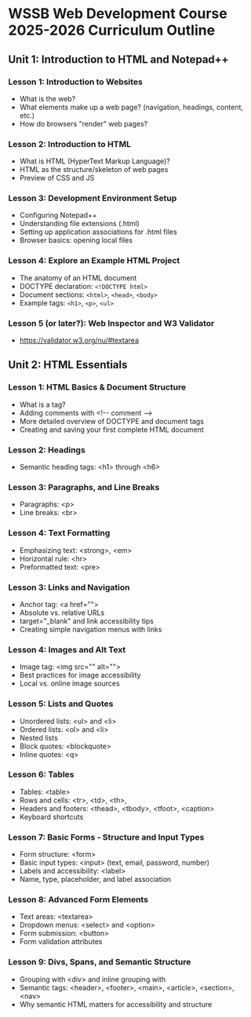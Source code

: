 # WSSB Web Development Course 2025-2026 Curriculum Outline
## Unit 1: Introduction to HTML and Notepad++

### Lesson 1: Introduction to Websites
- What is the web?
- What elements make up a web page? (navigation, headings, content, etc.)
- How do browsers "render" web pages?

### Lesson 2: Introduction to HTML
- What is HTML (HyperText Markup Language)?
- HTML as the structure/skeleton of web pages
- Preview of CSS and JS

### Lesson 3: Development Environment Setup
- Configuring Notepad++
- Understanding file extensions (.html)
- Setting up application associations for .html files
- Browser basics: opening local files

### Lesson 4: Explore an Example HTML Project
- The anatomy of an HTML document
- DOCTYPE declaration: `<!DOCTYPE html>`
- Document sections: `<html>`, `<head>`, `<body>`
- Example tags: `<h1>`, `<p>`, `<ul>`

### Lesson 5 (or later?): Web Inspector and W3 Validator
- https://validator.w3.org/nu/#textarea

## Unit 2: HTML Essentials
### Lesson 1: HTML Basics & Document Structure
- What is a tag?
- Adding comments with \<!-- comment -->
- More detailed overview of DOCTYPE and document tags
- Creating and saving your first complete HTML document

### Lesson 2: Headings
- Semantic heading tags: \<h1> through \<h6>

### Lesson 3: Paragraphs, and Line Breaks
- Paragraphs: \<p>
- Line breaks: \<br>
  
### Lesson 4: Text Formatting
- Emphasizing text: \<strong>, \<em>
- Horizontal rule: \<hr>
- Preformatted text: \<pre>
  
### Lesson 3: Links and Navigation
- Anchor tag: \<a href="">
- Absolute vs. relative URLs
- target="_blank" and link accessibility tips
- Creating simple navigation menus with links
  
### Lesson 4: Images and Alt Text
- Image tag: \<img src="" alt="">
- Best practices for image accessibility
- Local vs. online image sources
  
### Lesson 5: Lists and Quotes
- Unordered lists: \<ul> and \<li>
- Ordered lists: \<ol> and \<li>
- Nested lists
- Block quotes: \<blockquote>
- Inline quotes: \<q>
  
### Lesson 6: Tables
- Tables: \<table>
- Rows and cells: \<tr>, \<td>, \<th>,
- Headers and footers: \<thead>, \<tbody>, \<tfoot>, \<caption>
- Keyboard shortcuts
  
### Lesson 7: Basic Forms - Structure and Input Types
- Form structure: \<form>
- Basic input types: \<input> (text, email, password, number)
- Labels and accessibility: \<label>
- Name, type, placeholder, and label association
  
### Lesson 8: Advanced Form Elements
- Text areas: \<textarea>
- Dropdown menus: \<select> and \<option>
- Form submission: \<button>
- Form validation attributes
  
### Lesson 9: Divs, Spans, and Semantic Structure
- Grouping with \<div> and inline grouping with <span>
- Semantic tags: \<header>, \<footer>, \<main>, \<article>, \<section>, \<nav>
- Why semantic HTML matters for accessibility and structure
